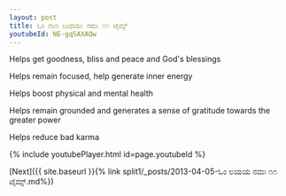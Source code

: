 ```yaml
---
layout: post
title: ಓಂ ಗುಣ ಬುಧಯೇ ನಮಃ ೧೧ ಟೈಮ್ಸ್
youtubeId: NE-gq5AXAQw
---
```

 
 
Helps get goodness, bliss and peace and God's blessings
 
Helps remain focused, help generate inner energy 
 
Helps boost physical and mental health 
 
Helps remain grounded and generates a sense of gratitude towards the greater power 
 
Helps reduce bad karma
 
 
 
 


{% include youtubePlayer.html id=page.youtubeId %}
 
[Next]({{ site.baseurl }}{% link  split1/_posts/2013-04-05-ಓಂ ಲಯಯ ನಮಃ ೧೧ ಟೈಮ್ಸ್.md%})
 
